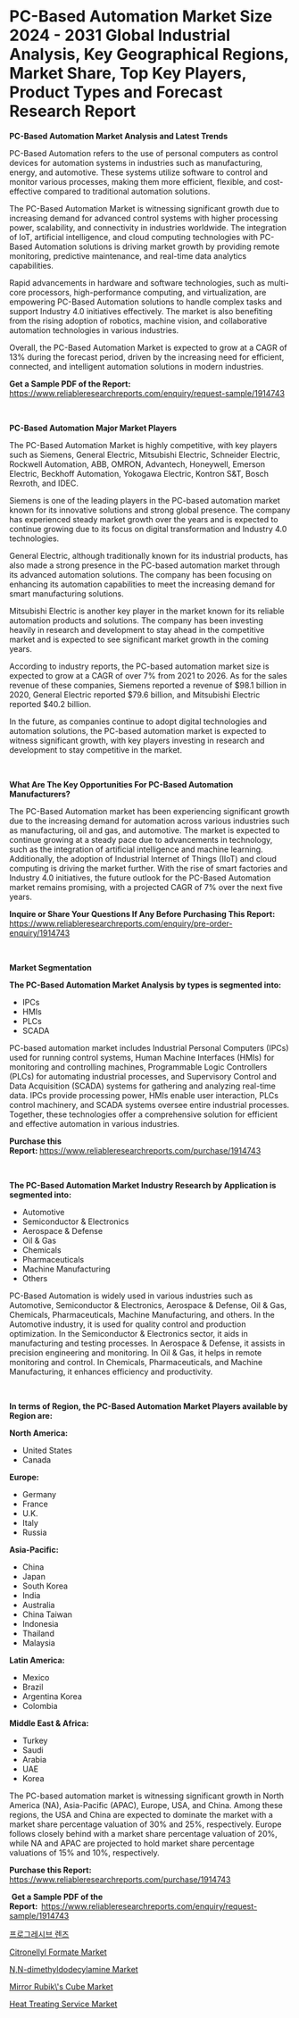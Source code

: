 <p><h1>PC-Based Automation Market Size 2024 - 2031 Global Industrial Analysis, Key Geographical Regions, Market Share, Top Key Players, Product Types and Forecast Research Report</h1></p><p><strong>PC-Based Automation Market Analysis and Latest Trends</strong></p>
<p><p>PC-Based Automation refers to the use of personal computers as control devices for automation systems in industries such as manufacturing, energy, and automotive. These systems utilize software to control and monitor various processes, making them more efficient, flexible, and cost-effective compared to traditional automation solutions.</p><p>The PC-Based Automation Market is witnessing significant growth due to increasing demand for advanced control systems with higher processing power, scalability, and connectivity in industries worldwide. The integration of IoT, artificial intelligence, and cloud computing technologies with PC-Based Automation solutions is driving market growth by providing remote monitoring, predictive maintenance, and real-time data analytics capabilities.</p><p>Rapid advancements in hardware and software technologies, such as multi-core processors, high-performance computing, and virtualization, are empowering PC-Based Automation solutions to handle complex tasks and support Industry 4.0 initiatives effectively. The market is also benefiting from the rising adoption of robotics, machine vision, and collaborative automation technologies in various industries.</p><p>Overall, the PC-Based Automation Market is expected to grow at a CAGR of 13% during the forecast period, driven by the increasing need for efficient, connected, and intelligent automation solutions in modern industries.</p></p>
<p><strong>Get a Sample PDF of the Report:&nbsp;</strong> <a href="https://www.reliableresearchreports.com/enquiry/request-sample/1914743">https://www.reliableresearchreports.com/enquiry/request-sample/1914743</a></p>
<p>&nbsp;</p>
<p><strong>PC-Based Automation Major Market Players</strong></p>
<p><p>The PC-Based Automation Market is highly competitive, with key players such as Siemens, General Electric, Mitsubishi Electric, Schneider Electric, Rockwell Automation, ABB, OMRON, Advantech, Honeywell, Emerson Electric, Beckhoff Automation, Yokogawa Electric, Kontron S&T, Bosch Rexroth, and IDEC.</p><p>Siemens is one of the leading players in the PC-based automation market known for its innovative solutions and strong global presence. The company has experienced steady market growth over the years and is expected to continue growing due to its focus on digital transformation and Industry 4.0 technologies.</p><p>General Electric, although traditionally known for its industrial products, has also made a strong presence in the PC-based automation market through its advanced automation solutions. The company has been focusing on enhancing its automation capabilities to meet the increasing demand for smart manufacturing solutions.</p><p>Mitsubishi Electric is another key player in the market known for its reliable automation products and solutions. The company has been investing heavily in research and development to stay ahead in the competitive market and is expected to see significant market growth in the coming years.</p><p>According to industry reports, the PC-based automation market size is expected to grow at a CAGR of over 7% from 2021 to 2026. As for the sales revenue of these companies, Siemens reported a revenue of $98.1 billion in 2020, General Electric reported $79.6 billion, and Mitsubishi Electric reported $40.2 billion.</p><p>In the future, as companies continue to adopt digital technologies and automation solutions, the PC-based automation market is expected to witness significant growth, with key players investing in research and development to stay competitive in the market.</p></p>
<p>&nbsp;</p>
<p><strong>What Are The Key Opportunities For PC-Based Automation Manufacturers?</strong></p>
<p><p>The PC-Based Automation market has been experiencing significant growth due to the increasing demand for automation across various industries such as manufacturing, oil and gas, and automotive. The market is expected to continue growing at a steady pace due to advancements in technology, such as the integration of artificial intelligence and machine learning. Additionally, the adoption of Industrial Internet of Things (IIoT) and cloud computing is driving the market further. With the rise of smart factories and Industry 4.0 initiatives, the future outlook for the PC-Based Automation market remains promising, with a projected CAGR of 7% over the next five years.</p></p>
<p><strong>Inquire or Share Your Questions If Any Before Purchasing This Report:</strong> <a href="https://www.reliableresearchreports.com/enquiry/pre-order-enquiry/1914743">https://www.reliableresearchreports.com/enquiry/pre-order-enquiry/1914743</a></p>
<p>&nbsp;</p>
<p><strong>Market Segmentation</strong></p>
<p><strong>The PC-Based Automation Market Analysis by types is segmented into:</strong></p>
<p><ul><li>IPCs</li><li>HMIs</li><li>PLCs</li><li>SCADA</li></ul></p>
<p><p>PC-based automation market includes Industrial Personal Computers (IPCs) used for running control systems, Human Machine Interfaces (HMIs) for monitoring and controlling machines, Programmable Logic Controllers (PLCs) for automating industrial processes, and Supervisory Control and Data Acquisition (SCADA) systems for gathering and analyzing real-time data. IPCs provide processing power, HMIs enable user interaction, PLCs control machinery, and SCADA systems oversee entire industrial processes. Together, these technologies offer a comprehensive solution for efficient and effective automation in various industries.</p></p>
<p><strong>Purchase this Report:&nbsp;</strong><a href="https://www.reliableresearchreports.com/purchase/1914743">https://www.reliableresearchreports.com/purchase/1914743</a></p>
<p>&nbsp;</p>
<p><strong>The PC-Based Automation Market Industry Research by Application is segmented into:</strong></p>
<p><ul><li>Automotive</li><li>Semiconductor & Electronics</li><li>Aerospace & Defense</li><li>Oil & Gas</li><li>Chemicals</li><li>Pharmaceuticals</li><li>Machine Manufacturing</li><li>Others</li></ul></p>
<p><p>PC-Based Automation is widely used in various industries such as Automotive, Semiconductor & Electronics, Aerospace & Defense, Oil & Gas, Chemicals, Pharmaceuticals, Machine Manufacturing, and others. In the Automotive industry, it is used for quality control and production optimization. In the Semiconductor & Electronics sector, it aids in manufacturing and testing processes. In Aerospace & Defense, it assists in precision engineering and monitoring. In Oil & Gas, it helps in remote monitoring and control. In Chemicals, Pharmaceuticals, and Machine Manufacturing, it enhances efficiency and productivity.</p></p>
<p>&nbsp;</p>
<p><strong>In terms of Region, the PC-Based Automation Market Players available by Region are:</strong></p>
<p>
    <p> <strong> North America: </strong>
        <ul>
            <li>United States</li>
            <li>Canada</li>
        </ul>
        </p> 
    <p> <strong> Europe: </strong>
        <ul>
            <li>Germany</li>
            <li>France</li>
            <li>U.K.</li>
            <li>Italy</li>
            <li>Russia</li>
        </ul>
        </p> 
    <p> <strong> Asia-Pacific: </strong>
        <ul>
            <li>China</li>
            <li>Japan</li>
            <li>South Korea</li>
            <li>India</li>
            <li>Australia</li>
            <li>China Taiwan</li>
            <li>Indonesia</li>
            <li>Thailand</li>
            <li>Malaysia</li>
        </ul>
        </p> 
    <p> <strong> Latin America: </strong>
        <ul>
            <li>Mexico</li>
            <li>Brazil</li>
            <li>Argentina Korea</li>
            <li>Colombia</li>
        </ul>
        </p> 
    <p> <strong> Middle East & Africa: </strong>
        <ul>
            <li>Turkey</li>
            <li>Saudi</li>
            <li>Arabia</li>
            <li>UAE</li>
            <li>Korea</li>
        </ul>
    </p>
    </p>
<p><p>The PC-based automation market is witnessing significant growth in North America (NA), Asia-Pacific (APAC), Europe, USA, and China. Among these regions, the USA and China are expected to dominate the market with a market share percentage valuation of 30% and 25%, respectively. Europe follows closely behind with a market share percentage valuation of 20%, while NA and APAC are projected to hold market share percentage valuations of 15% and 10%, respectively.</p></p>
<p><strong>Purchase this Report: </strong><a href="https://www.reliableresearchreports.com/purchase/1914743">https://www.reliableresearchreports.com/purchase/1914743</a></p>
<p>&nbsp;<strong>Get a Sample PDF of the Report:&nbsp;&nbsp;</strong><a href="https://www.reliableresearchreports.com/enquiry/request-sample/1914743">https://www.reliableresearchreports.com/enquiry/request-sample/1914743</a></p>
<p><strong></strong></p>
<p><p><a href="https://medium.com/@lauren.reichert/%EC%A7%84%EB%B3%B4%EC%A0%81%EC%9D%B8-%EB%A0%8C%EC%A6%88-%EC%8B%9C%EC%9E%A5-%EA%B7%9C%EB%AA%A8-%EC%8B%9C%EC%9E%A5-%EC%A0%84%EB%A7%9D-%EB%B0%8F-%EC%8B%9C%EC%9E%A5-%EC%98%88%EC%B8%A1-2024%EB%85%84%EB%B6%80%ED%84%B0-2031%EB%85%84%EA%B9%8C%EC%A7%80-4fe8427bbff3">프로그레시브 렌즈</a></p><p><a href="https://view.publitas.com/reportprime-1/citronellyl-formate-market-size-share-trends-analysis-report-by-material-by-type-by-end-user-by-region-and-segment-forecasts-2024-2031/">Citronellyl Formate Market</a></p><p><a href="https://github.com/bobicer/Market-Research-Report-List-2/blob/main/nn-dimethyldodecylamine-market.md">N,N-dimethyldodecylamine Market</a></p><p><a href="https://github.com/globismark/Market-Research-Report-List-2/blob/main/mirror-rubiks-cube-market.md">Mirror Rubik\'s Cube Market</a></p><p><a href="https://extreme-scabiosa-c81.notion.site/Heat-Treating-Service-Market-Insights-Market-Players-and-Forecast-Till-2031-a772d2458c6c4c83834f7f2994639bc3">Heat Treating Service Market</a></p></p>